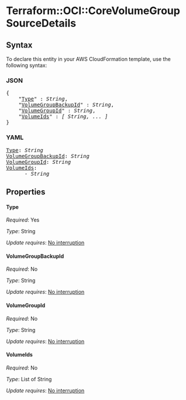 # Terraform::OCI::CoreVolumeGroup SourceDetails

## Syntax

To declare this entity in your AWS CloudFormation template, use the following syntax:

### JSON

<pre>
{
    "<a href="#type" title="Type">Type</a>" : <i>String</i>,
    "<a href="#volumegroupbackupid" title="VolumeGroupBackupId">VolumeGroupBackupId</a>" : <i>String</i>,
    "<a href="#volumegroupid" title="VolumeGroupId">VolumeGroupId</a>" : <i>String</i>,
    "<a href="#volumeids" title="VolumeIds">VolumeIds</a>" : <i>[ String, ... ]</i>
}
</pre>

### YAML

<pre>
<a href="#type" title="Type">Type</a>: <i>String</i>
<a href="#volumegroupbackupid" title="VolumeGroupBackupId">VolumeGroupBackupId</a>: <i>String</i>
<a href="#volumegroupid" title="VolumeGroupId">VolumeGroupId</a>: <i>String</i>
<a href="#volumeids" title="VolumeIds">VolumeIds</a>: <i>
      - String</i>
</pre>

## Properties

#### Type

_Required_: Yes

_Type_: String

_Update requires_: [No interruption](https://docs.aws.amazon.com/AWSCloudFormation/latest/UserGuide/using-cfn-updating-stacks-update-behaviors.html#update-no-interrupt)

#### VolumeGroupBackupId

_Required_: No

_Type_: String

_Update requires_: [No interruption](https://docs.aws.amazon.com/AWSCloudFormation/latest/UserGuide/using-cfn-updating-stacks-update-behaviors.html#update-no-interrupt)

#### VolumeGroupId

_Required_: No

_Type_: String

_Update requires_: [No interruption](https://docs.aws.amazon.com/AWSCloudFormation/latest/UserGuide/using-cfn-updating-stacks-update-behaviors.html#update-no-interrupt)

#### VolumeIds

_Required_: No

_Type_: List of String

_Update requires_: [No interruption](https://docs.aws.amazon.com/AWSCloudFormation/latest/UserGuide/using-cfn-updating-stacks-update-behaviors.html#update-no-interrupt)

